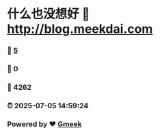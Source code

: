 # 什么也没想好 :link: http://blog.meekdai.com 
### :page_facing_up: [5](http://blog.meekdai.com/tag.html) 
### :speech_balloon: 0 
### :hibiscus: 4262 
### :alarm_clock: 2025-07-05 14:59:24 
### Powered by :heart: [Gmeek](https://github.com/Meekdai/Gmeek)
